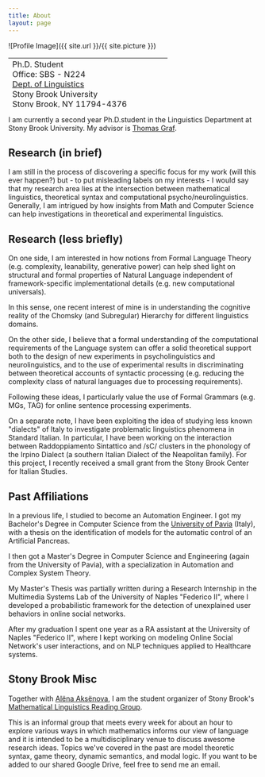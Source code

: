 ```yaml
---
title: About
layout: page
---
```

![Profile Image]({{ site.url }}/{{ site.picture }})

<table style="width: 750px; height: 100px;">
 <tr>
    <td>
     Ph.D. Student<br>
     Office: SBS - N224<BR>
     <A HREF="https://linguistics.stonybrook.edu/">Dept. of Linguistics</A><BR>
      Stony Brook University<BR>
      Stony Brook, NY 11794-4376<BR>
      aniello.desanto[_at_]stonybrook.edu<BR>
      <BR>
      <A HREF="CV.pdf">CV</A>
      <br><br>
      
</td><td>
   </td>
    <td style="vertical-align: bottom;">
      <span onmouseover="image1.src=loadImage1.src;" 
      onmouseout="image1.src=staticImage1.src;">
      </span>
   </td>
 </tr>
</table>

<p>I am currently a second year Ph.D.student in the Linguistics Department at Stony Brook University. 
My advisor is  <A HREF="http://thomasgraf.net/">Thomas Graf</A>.
</p>

<h2>Research (in brief)</h2>


<p>
I am still in the process of discovering a specific focus for my work (will this ever happen?)
but - to put misleading labels on my interests - I would say that my research area lies at the intersection
between mathematical linguistics, theoretical syntax and computational psycho/neurolinguistics. 
Generally, I am intrigued by how insights from Math and Computer Science
can help investigations in theoretical and experimental linguistics.
</p>


<h2>Research (less briefly)</h2>
<p>

On one side, I am interested in how notions from Formal Language Theory 
(e.g. complexity, leanability, generative power)
can help shed light on structural and formal properties of Natural Language
independent of framework-specific implementational details (e.g. new computational universals).

In this sense, one recent interest of mine is in understanding the cognitive reality of the
Chomsky (and Subregular) Hierarchy for different linguistics domains.

</p>

<p>
On the other side, I believe that a formal understanding of the computational requirements
of the Language system can offer a solid theoretical support
both to the design of new experiments in psycholinguistics and neurolinguistics,
and to the use of experimental results in discriminating between theoretical accounts of syntactic processing
(e.g. reducing the complexity class of natural languages due to processing requirements).

Following these ideas, I particularly value the use of Formal Grammars (e.g. MGs, TAG)
for online sentence processing experiments.

</p>

<p>
On a separate note, I have been exploiting the idea of studying less known "dialects" of Italy to
investigate problematic linguistics phenomena in Standard Italian. In particular, I have been working on the interaction
between Raddoppiamento Sintattico and /sC/ clusters in the phonology of the Irpino Dialect (a southern Italian Dialect of the Neapolitan family).
For this project, I recently received a small grant from the Stony Brook Center for Italian Studies.
</p>

<h2>Past Affiliations</h2>
<p>
In a previous life, I studied to become an Automation Engineer.
I got my Bachelor's Degree in Computer Science from the <A HREF="http://www.unipv.eu/site/en/home.html">University of Pavia</A> (Italy),
with a thesis on the identification of models for the automatic control of an Artificial Pancreas.
 </p>
 <p>
I then got a Master's Degree in Computer Science and Engineering (again from the University of Pavia),
with a specialization in Automation and Complex System Theory.

My Master's Thesis was partially written during a Research Internship in the Multimedia Systems Lab of the University of Naples "Federico II", where
I developed a probabilistic framework for the detection of unexplained user behaviors in online social networks.
 </p>
 <p>
After my graduation I spent one year as a RA assistant at the University of Naples "Federico II", where I kept working on modeling Online Social Network's user interactions, and 
on NLP techniques applied to Healthcare systems.
 </p>


<h2>Stony Brook Misc</h2>
<p>
Together with <A HREF="http://www.aaksenova.com/">Alëna Aksënova</A>, I am
the student organizer of Stony Brook's <A HREF="http://complab-stonybrook.github.io/mlrg/">Mathematical Linguistics Reading Group</A>.

This is an informal group that meets every week for about an hour to explore various ways in which
mathematics informs our view of language and it is intended to be a multidisciplinary venue to discuss awesome research ideas.
Topics we've covered in the past are model theoretic syntax, game theory, dynamic semantics, and modal logic.
If you want to be added to our shared Google Drive, feel free to send me an email.
 </p>




